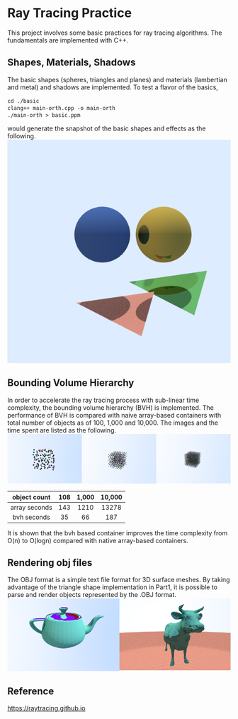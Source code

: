 # Ray Tracing Practice
This project involves some basic practices for ray tracing algorithms. The fundamentals are implemented with C++.

## Shapes, Materials, Shadows
The basic shapes (spheres, triangles and planes) and materials (lambertian and metal) and shadows are implemented. To test a flavor of the basics,
```
cd ./basic
clang++ main-orth.cpp -o main-orth
./main-orth > basic.ppm
```
would generate the snapshot of the basic shapes and effects as the following.
![Alt text](./images/basic.png?raw=true "Basics")


## Bounding Volume Hierarchy
In order to accelerate the ray tracing process with sub-linear time complexity, the bounding volume hierarchy (BVH) is implemented. The performance of BVH is compared with naive array-based containers with total number of objects as of 100, 1,000 and 10,000. The images and the time spent are listed as the following.
![Alt text](./images/bvh.png?raw=true "bvh")

| object count  | 108  | 1,000  | 10,000|
| :-----:       | :-:  | :-:    | :-:   |
| array seconds | 143  | 1210   | 13278 |
| bvh seconds   |  35  |   66   |   187 |

It is shown that the bvh based container improves the time complexity from O(n) to O(logn) compared with native array-based containers.

## Rendering obj files
The OBJ format is a simple text file format for 3D surface meshes. By taking advantage of the triangle shape implementation in Part1, it is possible to parse and render objects represented by the .OBJ format.
![Alt text](./images/obj.png?raw=true "Objs")


## Reference
<https://raytracing.github.io>
